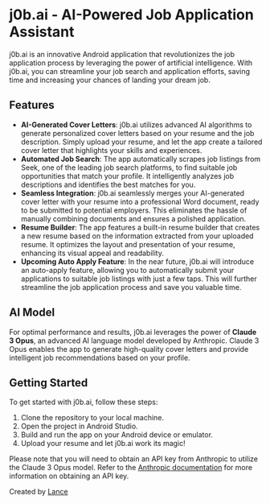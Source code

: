 # j0b.ai - AI-Powered Job Application Assistant

j0b.ai is an innovative Android application that revolutionizes the job application process by leveraging the power of artificial intelligence. With j0b.ai, you can streamline your job search and application efforts, saving time and increasing your chances of landing your dream job.

## Features

- **AI-Generated Cover Letters**: j0b.ai utilizes advanced AI algorithms to generate personalized cover letters based on your resume and the job description. Simply upload your resume, and let the app create a tailored cover letter that highlights your skills and experiences.
- **Automated Job Search**: The app automatically scrapes job listings from Seek, one of the leading job search platforms, to find suitable job opportunities that match your profile. It intelligently analyzes job descriptions and identifies the best matches for you.
- **Seamless Integration**: j0b.ai seamlessly merges your AI-generated cover letter with your resume into a professional Word document, ready to be submitted to potential employers. This eliminates the hassle of manually combining documents and ensures a polished application.
- **Resume Builder**: The app features a built-in resume builder that creates a new resume based on the information extracted from your uploaded resume. It optimizes the layout and presentation of your resume, enhancing its visual appeal and readability.
- **Upcoming Auto Apply Feature**: In the near future, j0b.ai will introduce an auto-apply feature, allowing you to automatically submit your applications to suitable job listings with just a few taps. This will further streamline the job application process and save you valuable time.

## AI Model

For optimal performance and results, j0b.ai leverages the power of **Claude 3 Opus**, an advanced AI language model developed by Anthropic. Claude 3 Opus enables the app to generate high-quality cover letters and provide intelligent job recommendations based on your profile.

## Getting Started

To get started with j0b.ai, follow these steps:

1. Clone the repository to your local machine.
2. Open the project in Android Studio.
3. Build and run the app on your Android device or emulator.
4. Upload your resume and let j0b.ai work its magic!

Please note that you will need to obtain an API key from Anthropic to utilize the Claude 3 Opus model. Refer to the [Anthropic documentation](https://www.anthropic.com) for more information on obtaining an API key.

Created by [Lance](https://www.lance.name)
